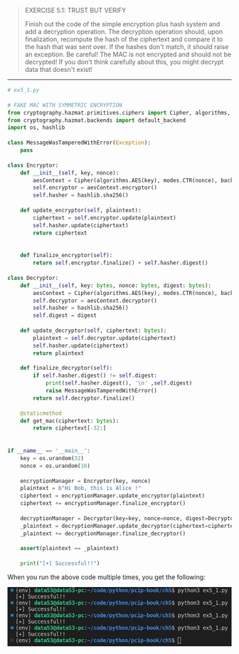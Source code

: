 > EXERCISE 5.1: TRUST BUT VERIFY 
> 
> Finish out the code of the simple encryption plus hash system and add a decryption
> operation. The decryption operation should, upon finalization, recompute the hash 
> of the ciphertext and compare it to the hash that was sent over. If the 
> hashes don't match, it should raise an exception. Be careful! The MAC is not 
> encrypted and should not be decrypted! If you don't think carefully about this, 
> you might decrypt data that doesn't exist!

--------------------------------

```python
# ex5_1.py 

# FAKE MAC WITH SYMMETRIC ENCRYPTION 
from cryptography.hazmat.primitives.ciphers import Cipher, algorithms, modes 
from cryptography.hazmat.backends import default_backend 
import os, hashlib 

class MessageWasTamperedWithError(Exception): 
    pass 

class Encryptor: 
    def __init__(self, key, nonce): 
        aesContext = Cipher(algorithms.AES(key), modes.CTR(nonce), backend=default_backend())
        self.encryptor = aesContext.encryptor()
        self.hasher = hashlib.sha256()

    def update_encryptor(self, plaintext): 
        ciphertext = self.encryptor.update(plaintext) 
        self.hasher.update(ciphertext) 
        return ciphertext 


    def finalize_encryptor(self): 
        return self.encryptor.finalize() + self.hasher.digest() 

class Decryptor: 
    def __init__(self, key: bytes, nonce: bytes, digest: bytes): 
        aesContext = Cipher(algorithms.AES(key), modes.CTR(nonce), backend=default_backend())
        self.decryptor = aesContext.decryptor() 
        self.hasher = hashlib.sha256() 
        self.digest = digest
    
    def update_decryptor(self, ciphertext: bytes): 
        plaintext = self.decryptor.update(ciphertext) 
        self.hasher.update(ciphertext) 
        return plaintext 

    def finalize_decryptor(self): 
        if self.hasher.digest() != self.digest:
            print(self.hasher.digest(), '\n' ,self.digest)
            raise MessageWasTamperedWithError()
        return self.decryptor.finalize()
    
    @staticmethod
    def get_mac(ciphertext: bytes): 
        return ciphertext[-32:]


if __name__ == '__main__': 
    key = os.urandom(32)
    nonce = os.urandom(16) 

    encryptionManager = Encryptor(key, nonce) 
    plaintext = b"Hi Bob, this is Alice !"
    ciphertext = encryptionManager.update_encryptor(plaintext)
    ciphertext += encryptionManager.finalize_encryptor() 
    
    decryptionManager = Decryptor(key=key, nonce=nonce, digest=Decryptor.get_mac(ciphertext))
    _plaintext = decryptionManager.update_decryptor(ciphertext=ciphertext[:-32])
    _plaintext += decryptionManager.finalize_decryptor() 

    assert(plaintext == _plaintext) 
    
    print("[+] Successful!!")
```


When you run the above code multiple times, you get the following: 

<img src="ex5.1_fig1.png">